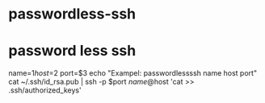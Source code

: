 # passwordless-ssh
# password less ssh

name=$1
host=$2
port=$3
echo "Exampel: passwordlessssh name host port"
cat ~/.ssh/id_rsa.pub | ssh -p $port $name@$host 'cat >> .ssh/authorized_keys'


